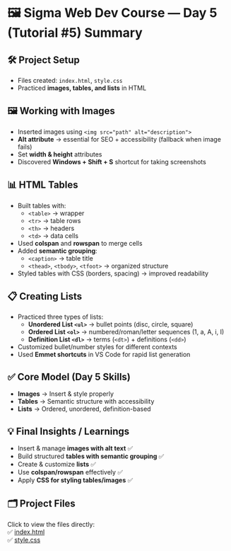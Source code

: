 # 🖼️ Sigma Web Dev Course — Day 5 (Tutorial #5) Summary

## 🛠 Project Setup
- Files created: `index.html`, `style.css`  
- Practiced **images, tables, and lists** in HTML  

## 🖼️ Working with Images
- Inserted images using `<img src="path" alt="description">`  
- **Alt attribute** → essential for SEO + accessibility (fallback when image fails)  
- Set **width & height** attributes  
- Discovered **Windows + Shift + S** shortcut for taking screenshots  

## 📊 HTML Tables
- Built tables with:  
  - `<table>` → wrapper  
  - `<tr>` → table rows  
  - `<th>` → headers  
  - `<td>` → data cells  
- Used **colspan** and **rowspan** to merge cells  
- Added **semantic grouping**:  
  - `<caption>` → table title  
  - `<thead>`, `<tbody>`, `<tfoot>` → organized structure  
- Styled tables with CSS (borders, spacing) → improved readability  

## 📋 Creating Lists
- Practiced three types of lists:  
  - **Unordered List `<ul>`** → bullet points (disc, circle, square)  
  - **Ordered List `<ol>`** → numbered/roman/letter sequences (1, a, A, i, I)  
  - **Definition List `<dl>`** → terms (`<dt>`) + definitions (`<dd>`)  
- Customized bullet/number styles for different contexts  
- Used **Emmet shortcuts** in VS Code for rapid list generation  

## ✅ Core Model (Day 5 Skills)
- **Images** → Insert & style properly  
- **Tables** → Semantic structure with accessibility  
- **Lists** → Ordered, unordered, definition-based  

## 💡 Final Insights / Learnings
- Insert & manage **images with alt text** ✅  
- Build structured **tables with semantic grouping** ✅  
- Create & customize **lists** ✅  
- Use **colspan/rowspan** effectively ✅  
- Apply **CSS for styling tables/images** ✅  

## 🗂 Project Files
Click to view the files directly:  
✅ [index.html](./index.html)  
✅ [style.css](./style.css)  

